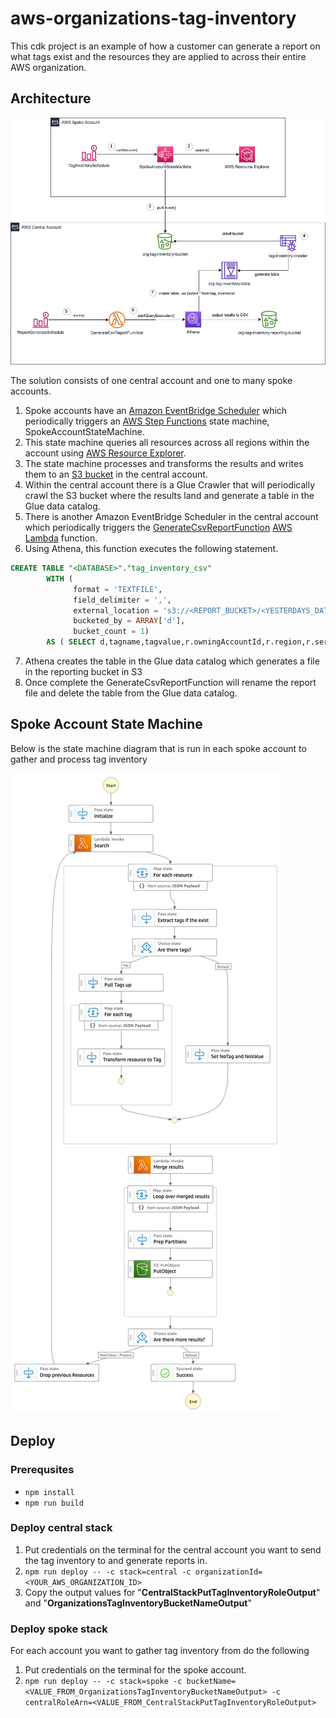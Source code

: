 # aws-organizations-tag-inventory

This cdk project is an example of how a customer can generate a report on what tags exist and the resources they are applied to across their entire AWS organization.


## Architecture

![](./images/architecture.drawio.png)

The solution consists of one central account and one to many spoke accounts. 

1. Spoke accounts have an [Amazon EventBridge Scheduler](https://docs.aws.amazon.com/eventbridge/latest/userguide/scheduler.html) 
which periodically triggers an [AWS Step Functions](https://docs.aws.amazon.com/step-functions/latest/dg/welcome.html) state machine, SpokeAccountStateMachine. 
2. This state machine queries all resources across all regions within the account using [AWS Resource Explorer](https://aws.amazon.com/resourceexplorer/). 
3. The state machine processes and transforms the results and writes them to an [S3 bucket](https://docs.aws.amazon.com/AmazonS3/latest/userguide//Welcome.html) in the central account.
4. Within the central account there is a Glue Crawler that will periodically crawl the S3 bucket where the results land and generate a table in the Glue data catalog.
5. There is another Amazon EventBridge Scheduler in the central account which periodically triggers the [GenerateCsvReportFunction](./src/functions/GenerateReportCSV.ts) [AWS Lambda](https://docs.aws.amazon.com/lambda/latest/dg/welcome.html) function. 
6. Using Athena, this function executes the following statement.

```sql 
CREATE TABLE "<DATABASE>"."tag_inventory_csv"
		WITH (
		      format = 'TEXTFILE',
		      field_delimiter = ',',
		      external_location = 's3://<REPORT_BUCKET>/<YESTERDAYS_DATE>',
		      bucketed_by = ARRAY['d'],
		      bucket_count = 1)
		AS ( SELECT d,tagname,tagvalue,r.owningAccountId,r.region,r.service,r.resourceType,r.arn FROM "<DATABASE>"."<TAG_INVENTORY_TABLE>", unnest("resources") as t ("r") where d='<YESTERDAYS_DATE>');
```  
7. Athena creates the table in the Glue data catalog which generates a file in the reporting bucket in S3
8. Once complete the GenerateCsvReportFunction will rename the report file and delete the table from the Glue data catalog.


## Spoke Account State Machine
Below is the state machine diagram that is run in each spoke account to gather and process tag inventory 

![](./images/SpokeAccountStateMachine.png)

## Deploy

### Prerequsites

* `npm install`
* `npm run build`

### Deploy central stack
1. Put credentials on the terminal for the central account you want to send the tag inventory to and generate reports in.
2. `npm run deploy -- -c stack=central -c organizationId=<YOUR_AWS_ORGANIZATION_ID>`
3. Copy the output values for  "**CentralStackPutTagInventoryRoleOutput**" and "**OrganizationsTagInventoryBucketNameOutput**"


### Deploy spoke stack
For each account you want to gather tag inventory from do the following

1. Put credentials on the terminal for the spoke account.
2. `npm run deploy -- -c stack=spoke -c bucketName=<VALUE_FROM_OrganizationsTagInventoryBucketNameOutput> -c centralRoleArn=<VALUE_FROM_CentralStackPutTagInventoryRoleOutput>`
